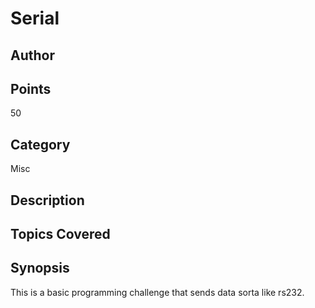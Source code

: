 # Serial
## Author

## Points
50
## Category
Misc
## Description

## Topics Covered

## Synopsis

This is a basic programming challenge that sends data sorta like rs232.